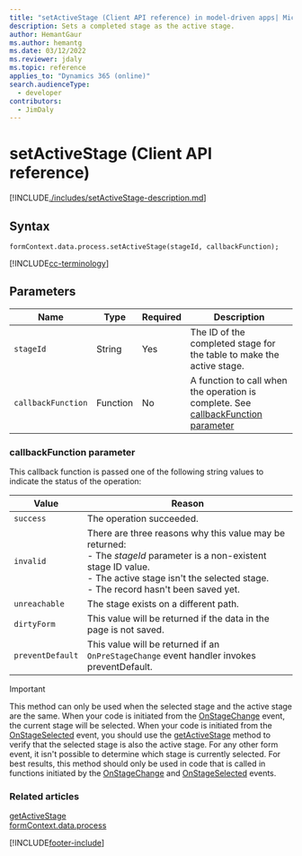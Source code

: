 ```yaml
---
title: "setActiveStage (Client API reference) in model-driven apps| MicrosoftDocs"
description: Sets a completed stage as the active stage.
author: HemantGaur
ms.author: hemantg
ms.date: 03/12/2022
ms.reviewer: jdaly
ms.topic: reference
applies_to: "Dynamics 365 (online)"
search.audienceType: 
  - developer
contributors:
  - JimDaly
---
```

# setActiveStage (Client API reference)

[!INCLUDE[./includes/setActiveStage-description.md](./includes/setActiveStage-description.md)]

## Syntax

`formContext.data.process.setActiveStage(stageId, callbackFunction);`

[!INCLUDE[cc-terminology](../../../../../data-platform/includes/cc-terminology.md)]

## Parameters

|Name|Type|Required|Description|
|---|---|---|---|
|`stageId`|String|Yes|The ID of the completed stage for the table to make the active stage.|
|`callbackFunction`|Function|No|A function to call when the operation is complete. See [callbackFunction parameter](#callbackfunction-parameter)|

### callbackFunction parameter

This callback function is passed one of the following string values to indicate the status of the operation:

|Value|Reason|
|---|---|
|`success`|The operation succeeded.|
|`invalid`|There are three reasons why this value may be returned:<br />- The *stageId* parameter is a non-existent stage ID value.<br />- The active stage isn't the selected stage.<br />- The record hasn't been saved yet.|
|`unreachable`|The stage exists on a different path.|
|`dirtyForm`|This value will be returned if the data in the page is not saved.|
|`preventDefault`|This value will be returned if an `OnPreStageChange` event handler invokes preventDefault.|


>[!IMPORTANT]
>This method can only be used when the selected stage and the active stage are the same. When your code is initiated from the [OnStageChange](../../events/onstagechange.md) event, the current stage will be selected. When your code is initiated from the [OnStageSelected](../../events/onstageselected.md) event, you should use the [getActiveStage](getActiveStage.md) method to verify that the selected stage is also the active stage. For any other form event, it isn't possible to determine which stage is currently selected. For best results, this method should only be used in code that is called in functions initiated by the [OnStageChange](../../events/onstagechange.md) and [OnStageSelected](../../events/onstageselected.md) events.

### Related articles

[getActiveStage](getActiveStage.md)   
[formContext.data.process](../../formContext-data-process.md)
 




[!INCLUDE[footer-include](../../../../../../includes/footer-banner.md)]
